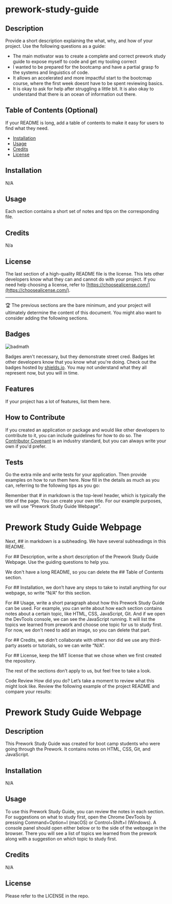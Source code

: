 # prework-study-guide
## Description

Provide a short description explaining the what, why, and how of your project. Use the following questions as a guide:

- The main motivator was to create a complete and correct prework study guide to expose myself to code and get my tooling correct
- I wanted to be prepared for the bootcamp and have a partial grasp fo the systems and linguistics of code.
- It allows an accelerated and more impactful start to the bootcmap course, where the first week doesnt have to be spent reviewing basics.
- It is okay to ask for help after struggling a little bit. It is also okay to understand that there is an ocean of information out there.

## Table of Contents (Optional)

If your README is long, add a table of contents to make it easy for users to find what they need.

- [Installation](#installation)
- [Usage](#usage)
- [Credits](#credits)
- [License](#license)

## Installation

N/A

## Usage

Each section contains a short set of notes and tips on the corresponding file.


## Credits

N/a

## License

The last section of a high-quality README file is the license. This lets other developers know what they can and cannot do with your project. If you need help choosing a license, refer to [https://choosealicense.com/](https://choosealicense.com/).

---

🏆 The previous sections are the bare minimum, and your project will ultimately determine the content of this document. You might also want to consider adding the following sections.

## Badges

![badmath](https://img.shields.io/github/languages/top/nielsenjared/badmath)

Badges aren't necessary, but they demonstrate street cred. Badges let other developers know that you know what you're doing. Check out the badges hosted by [shields.io](https://shields.io/). You may not understand what they all represent now, but you will in time.

## Features

If your project has a lot of features, list them here.

## How to Contribute

If you created an application or package and would like other developers to contribute to it, you can include guidelines for how to do so. The [Contributor Covenant](https://www.contributor-covenant.org/) is an industry standard, but you can always write your own if you'd prefer.

## Tests

Go the extra mile and write tests for your application. Then provide examples on how to run them here.
Now fill in the details as much as you can, referring to the following tips as you go:

Remember that # in markdown is the top-level header, which is typically the title of the page. You can create your own title. For our example purposes, we will use “Prework Study Guide Webpage”.
  # Prework Study Guide Webpage
Next, ## in markdown is a subheading. We have several subheadings in this README.

For ## Description, write a short description of the Prework Study Guide Webpage. Use the guiding questions to help you.

We don't have a long README, so you can delete the ## Table of Contents section.

For ## Installation, we don’t have any steps to take to install anything for our webpage, so write “N/A” for this section.

For ## Usage, write a short paragraph about how this Prework Study Guide can be used. For example, you can write about how each section contains notes about a certain topic, like HTML, CSS, JavaScript, Git. And if we open the DevTools console, we can see the JavaScript running. It will list the topics we learned from prework and choose one topic for us to study first. For now, we don't need to add an image, so you can delete that part.

For ## Credits, we didn’t collaborate with others nor did we use any third-party assets or tutorials, so we can write “N/A”.

For ## License, keep the MIT license that we chose when we first created the repository.

The rest of the sections don’t apply to us, but feel free to take a look.

Code Review
How did you do? Let’s take a moment to review what this might look like. Review the following example of the project README and compare your results:

# Prework Study Guide Webpage

## Description

This Prework Study Guide was created for boot camp students who were going through the Prework. It contains notes on HTML, CSS, Git, and JavaScript.

## Installation

N/A

## Usage

To use this Prework Study Guide, you can review the notes in each section. For suggestions on what to study first, open the Chrome DevTools by pressing Command+Option+I (macOS) or Control+Shift+I (Windows). A console panel should open either below or to the side of the webpage in the browser. There you will see a list of topics we learned from the prework along with a suggestion on which topic to study first.

## Credits

N/A

## License

Please refer to the LICENSE in the repo.